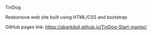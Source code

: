 TinDog

Resbonsive web site built using HTML/CSS and bootstrap

GitHub pages link: https://abarkdull.github.io/TinDog-Start-master/
